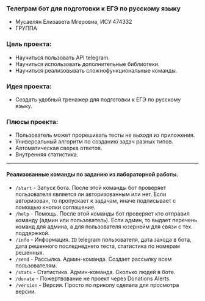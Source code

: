 ### Телеграм бот для подготовки к ЕГЭ по русскому языку
- Мусаелян Елизавета Мгеровна, ИСУ:474332
- ГРУППА

### Цель проекта: 
- Научиться пользовать API telegram.
- Научиться использовать дополнительные библиотеки.
- Научиться реализовывать сложнофункциональные команды.


### Идея проекта: 
- Создать удобный тренажер для подготовки к ЕГЭ по русскому языку.

### Плюсы проекта:
- Пользователь может прорешивать тесты не выходя из приложения.
- Универсальный алгоритм по созданию задач разных типов.
- Автоматическая сверка ответов.
- Внутренняя статистика. 

-----
#### Реализованные команды по заданию из лабораторной работы. 
- `/start` - Запуск бота. После этой команды бот проверяет пользователя является ли авторизованным или нет. Если авторизован, то пропускает к задачам, иначе подписывает с помощью кнопки соглашение.
- `/help` - Помощь. После этой команды бот проверяет кто отправил команду (админ или пользователь). Если админ, то выдает перечень команд для админа, а для пользователя юзернейм для связи с тех. поддержкой.
- `/info` - Информация. `ID` telegram пользователя, дата захода в бота, дата решенного последнеднего теста, статистика по номерам решенных.
- `/send` - Рассылка. Админ-команда. Создает рассылку всем пользователям.
- `/stats` - Статистика. Админ-команда. Сколько людей в боте.
- `/donate` - Пожертвование не проект через Donations Alerts.
- `/version` - Версия. Просто по приколу сделала для просмотра версии.
